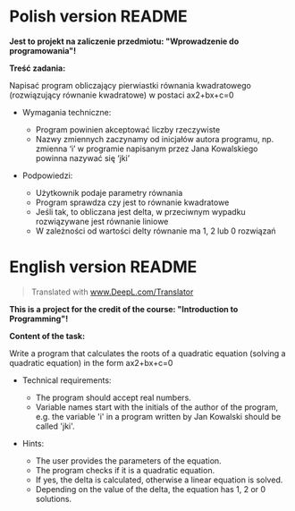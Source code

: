 

# Polish version README

**Jest to projekt na zaliczenie przedmiotu: "Wprowadzenie do programowania"!**

**Treść zadania:**

Napisać program obliczający pierwiastki równania kwadratowego (rozwiązujący równanie kwadratowe) w postaci ax2+bx+c=0

* Wymagania techniczne:
   * Program powinien akceptować liczby rzeczywiste
   * Nazwy zmiennych zaczynamy od inicjałów autora programu, np. zmienna ‘i’ w programie napisanym przez Jana Kowalskiego powinna nazywać się ‘jki’

* Podpowiedzi:
   * Użytkownik podaje parametry równania
   * Program sprawdza czy jest to równanie kwadratowe
   * Jeśli tak, to obliczana jest delta, w przeciwnym wypadku rozwiązywane jest równanie liniowe
   * W zależności od wartości delty równanie ma 1, 2 lub 0 rozwiązań

# English version README

> Translated with www.DeepL.com/Translator

**This is a project for the credit of the course: "Introduction to Programming"!**

**Content of the task:**

Write a program that calculates the roots of a quadratic equation (solving a quadratic equation) in the form ax2+bx+c=0

* Technical requirements:
   * The program should accept real numbers.
   * Variable names start with the initials of the author of the program, e.g. the variable 'i' in a program written by Jan Kowalski should be called 'jki'.

* Hints:
   * The user provides the parameters of the equation.
   * The program checks if it is a quadratic equation.
   * If yes, the delta is calculated, otherwise a linear equation is solved.
   * Depending on the value of the delta, the equation has 1, 2 or 0 solutions.
